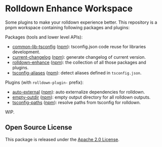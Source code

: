 # Rolldown Enhance Workspace

Some plugins to make your rolldown experience better.
This repository is a pnpm workspace containing following packages and plugins:

Packages (tools and lower level APIs):

- [common-lib-tsconfig](./packages/common-lib-tsconfig)
  ([npm](https://www.npmjs.com/package/common-lib-tsconfig)):
  tsconfig.json code reuse for libraries development.
- [current-changelog](./packages/current-changelog)
  ([npm](https://www.npmjs.com/package/current-changelog)):
  generate changelog of current version.
- [rolldown-enhance](./packages/rolldown-enhance)
  ([npm](https://www.npmjs.com/package/rolldown-enhance)):
  the collection of all those packages and plugins.
- [tsconfig-aliases](./packages/tsconfig-aliases)
  ([npm](https://www.npmjs.com/package/tsconfig-aliases)):
  detect aliases defined in `tsconfig.json`.

Plugins (with `rolldown-plugin-` prefix):

- [auto-external](./plugins/auto-external)
  ([npm](https://www.npmjs.com/package/rolldown-plugin-auto-external)):
  auto externalize dependencies for rolldown.
- [empty-outdir](./plugins/empty-outdir)
  ([npm](https://www.npmjs.com/package/rolldown-plugin-empty-outdir)):
  empty output directory for all rolldown outputs.
- [tsconfig-paths](./plugins/tsconfig-paths)
  ([npm](https://www.npmjs.com/package/rolldown-plugin-tsconfig-paths)):
  resolve paths from tsconfig for rolldown.

WIP.

## Open Source License

This package is released under the [Apache 2.0 License](./LICENSE).
